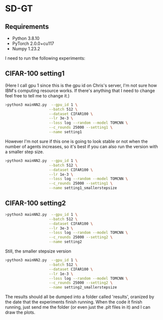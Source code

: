 # SD-GT

## Requirements
- Python 3.8.10
- PyTorch 2.0.0+cu117
- Numpy 1.23.2

I need to run the following experiments:

## CIFAR-100 setting1
(Here I call gpu 1 since this is the gpu id on Chris's server, I'm not sure how IBM's computing resource works. If there's anything that I need to change feel free to tell me to change it.)
```bash
>python3 mainNN2.py  --gpu_id 1 \
                    --batch 512 \
                    --dataset CIFAR100 \
                    --lr 3e-3 \
                    --loss log --random --model TOMCNN \
                    --c_rounds 25000 --setting1 \
                    --name setting1

```
However I'm not sure if this one is going to look stable or not when the number of agents increases, so it's best if you can also run the version with a smaller step size.
```bash
>python3 mainNN2.py  --gpu_id 1 \
                    --batch 512 \
                    --dataset CIFAR100 \
                    --lr 1e-3 \
                    --loss log --random --model TOMCNN \
                    --c_rounds 25000 --setting1 \
                    --name setting1_smallerstepsize

```

## CIFAR-100 setting2

```bash
>python3 mainNN2.py  --gpu_id 1 \
                    --batch 512 \
                    --dataset CIFAR100 \
                    --lr 3e-3 \
                    --loss log --random --model TOMCNN \
                    --c_rounds 25000 --setting2 \
                    --name setting2

```
Still, the smaller stepsize version
```bash
>python3 mainNN2.py  --gpu_id 1 \
                    --batch 512 \
                    --dataset CIFAR100 \
                    --lr 1e-3 \
                    --loss log --random --model TOMCNN \
                    --c_rounds 25000 --setting2 \
                    --name setting2_smallerstepsize

```

The results should all be dumped into a folder called 'results', oranized by the date that the experiments finish running. When the code it finish running, just send me the folder (or even just the .plt files in it) and I can draw the plots.
